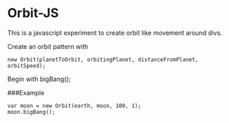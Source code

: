 Orbit-JS
========

This is a javascript experiment to create orbit like movement around divs.

Create an orbit pattern with

    new Orbit(planetToOrbit, orbitingPlanet, distanceFromPlanet, orbitSpeed);

Begin with bigBang();

###Example

    var moon = new Orbit(earth, moon, 100, 1);
    moon.bigBang();
